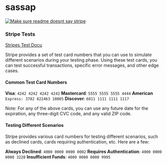 # sassap

[![Make sure readme doesnt say stripe](https://github.com/twny/booker/actions/workflows/test.yml/badge.svg)](https://github.com/twny/booker/actions/workflows/test.yml)

### Stripe Tests

[Stripes Test Docu](https://stripe.com/docs/testing#international-cards)

Stripe provides a set of test card numbers that you can use to simulate
different scenarios during your testing phase. Using these test cards, you can
test successful transactions, specific error messages, and other edge cases.

#### Common Test Card Numbers
**Visa**: `4242 4242 4242 4242`
**Mastercard**: `5555 5555 5555 4444`
**American** `Express: 3782 822463 10005`
**Discover**: `6011 1111 1111 1117`

Note: For any of the above cards, you can use any future date for the
expiration, any three-digit CVC code, and any valid ZIP code.

#### Testing Different Scenarios
Stripe provides various card numbers for testing different scenarios, such as
declined cards, cards requiring authentication, etc. Here are a few:

**Always Declined**: `4000 0000 0000 0002`
**Requires Authentication**: `4000 0000 0000 3220`
**Insufficient Funds**: `4000 0000 0000 9995`

